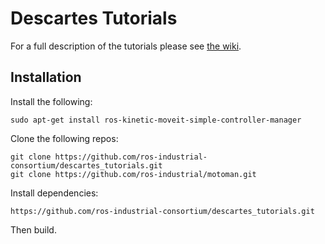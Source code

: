 # Descartes Tutorials

For a full description of the tutorials please see [the wiki](http://wiki.ros.org/descartes/Tutorials).

## Installation

Install the following:

```
sudo apt-get install ros-kinetic-moveit-simple-controller-manager
```

Clone the following repos:

```
git clone https://github.com/ros-industrial-consortium/descartes_tutorials.git
git clone https://github.com/ros-industrial/motoman.git
```

Install dependencies:

```
https://github.com/ros-industrial-consortium/descartes_tutorials.git
```

Then build.
